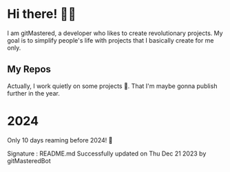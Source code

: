 
# Hi there! 🙋‍♂️
I am gitMastered, a developer who likes to create revolutionary projects.
My goal is to simplify people's life with projects that I basically create for me only.

## My Repos
Actually, I work quietly on some projects 👀. That I'm maybe gonna publish further in the year.

# 2024
Only 10 days reaming before 2024! 🙌

Signature : README.md Successfully updated on Thu Dec 21 2023 by gitMasteredBot

